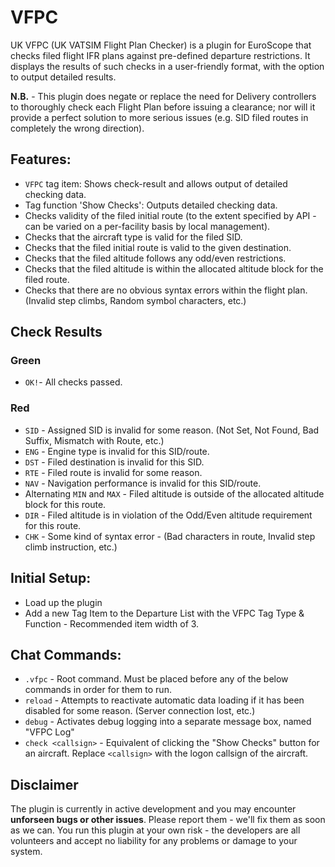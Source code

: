 # VFPC

UK VFPC (UK VATSIM Flight Plan Checker) is a plugin for EuroScope that checks filed flight IFR plans against pre-defined departure restrictions. It displays the results of such checks in a user-friendly format, with the option to output detailed results.

**N.B.** - This plugin does negate or replace the need for Delivery controllers to thoroughly check each Flight Plan before issuing a clearance; nor will it provide a perfect solution to more serious issues (e.g. SID filed routes in completely the wrong direction).

## Features:
- `VFPC` tag item: Shows check-result and allows output of detailed checking data.
- Tag function 'Show Checks': Outputs detailed checking data.
- Checks validity of the filed initial route (to the extent specified by API - can be varied on a per-facility basis by local management).
- Checks that the aircraft type is valid for the filed SID.
- Checks that the filed initial route is valid to the given destination.
- Checks that the filed altitude follows any odd/even restrictions.
- Checks that the filed altitude is within the allocated altitude block for the filed route.
- Checks that there are no obvious syntax errors within the flight plan. (Invalid step climbs, Random symbol characters, etc.)

## Check Results

### Green
- `OK!`- All checks passed.

### Red
- `SID` - Assigned SID is invalid for some reason. (Not Set, Not Found, Bad Suffix, Mismatch with Route, etc.)
- `ENG` - Engine type is invalid for this SID/route.
- `DST` - Filed destination is invalid for this SID.
- `RTE` - Filed route is invalid for some reason.
- `NAV` - Navigation performance is invalid for this SID/route.
- Alternating `MIN` and `MAX` - Filed altitude is outside of the allocated altitude block for this route.
- `DIR` - Filed altitude is in violation of the Odd/Even altitude requirement for this route.
- `CHK` - Some kind of syntax error - (Bad characters in route, Invalid step climb instruction, etc.)

## Initial Setup:
- Load up the plugin
- Add a new Tag Item to the Departure List with the VFPC Tag Type & Function - Recommended item width of 3.

## Chat Commands:
- `.vfpc` - Root command. Must be placed before any of the below commands in order for them to run.
- `reload` - Attempts to reactivate automatic data loading if it has been disabled for some reason. (Server connection lost, etc.)
- `debug` - Activates debug logging into a separate message box, named "VFPC Log"
- `check <callsign>` - Equivalent of clicking the "Show Checks" button for an aircraft. Replace `<callsign>` with the logon callsign of the aircraft.

## Disclaimer
The plugin is currently in active development and you may encounter **unforseen bugs or other issues**. Please report them - we'll fix them as soon as we can. You run this plugin at your own risk - the developers are all volunteers and accept no liability for any problems or damage to your system.
